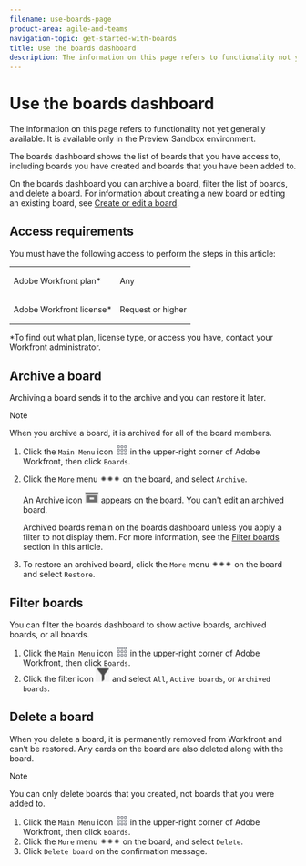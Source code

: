 ```yaml
---
filename: use-boards-page
product-area: agile-and-teams
navigation-topic: get-started-with-boards
title: Use the boards dashboard
description: The information on this page refers to functionality not yet generally available. It is available only in the Preview Sandbox environment.
---
```


# Use the boards dashboard

The information on this page refers to functionality not yet generally available. It is available only in the Preview Sandbox environment.

The boards dashboard shows the list of boards that you have access to, including boards you have created and boards that you have been added to.

On the boards dashboard you can archive a board, filter the list of boards, and delete a board. For information about creating a new board or editing an existing board, see [Create or edit a board](../../agile/get-started-with-boards/create-edit-board.md).

## Access requirements

You must have the following access to perform the steps in this article:

<table cellspacing="0"> 
 <col> 
 <col> 
 <tbody> 
  <tr> 
   <td role="rowheader">Adobe Workfront plan*</td> 
   <td> <p>Any</p> </td> 
  </tr> 
  <tr> 
   <td role="rowheader">Adobe Workfront license*</td> 
   <td> <p>Request or higher</p> </td> 
  </tr> 
 </tbody> 
</table>

&#42;To find out what plan, license type, or access you have, contact your Workfront administrator.

## Archive a board

Archiving a board sends it to the archive and you can restore it later.

>[!NOTE]
>
>When you archive a board, it is archived for all of the board members.

1. Click the `Main Menu` icon ![](assets/main-menu-icon.png) in the upper-right corner of Adobe Workfront, then click `Boards`.
1. Click the `More` menu ![More menu](assets/more-icon-spectrum.png) on the board, and select `Archive`.

   An Archive icon ![Archive](assets/archive-icon-spectrum-25x20.png) appears on the board. You can't edit an archived board.

   Archived boards remain on the boards dashboard unless you apply a filter to not display them. For more information, see the [Filter boards](#filter) section in this article.

1. To restore an archived board, click the `More` menu ![More menu icon](assets/more-icon-spectrum.png) on the board and select `Restore`.

## Filter boards

You can filter the boards dashboard to show active boards, archived boards, or all boards.

1. Click the `Main Menu` icon ![](assets/main-menu-icon.png) in the upper-right corner of Adobe Workfront, then click `Boards`.
1. Click the filter icon ![Filter](assets/filter-icon-spectrum-25x25.png) and select `All`, `Active boards`, or `Archived boards`.

## Delete a board

When you delete a board, it is permanently removed from Workfront and can’t be restored. Any cards on the board are also deleted along with the board.

>[!NOTE]
>
>You can only delete boards that you created, not boards that you were added to.

1. Click the `Main Menu` icon ![](assets/main-menu-icon.png) in the upper-right corner of Adobe Workfront, then click `Boards`.
1. Click the `More` menu ![More menu](assets/more-icon-spectrum.png) on the board, and select `Delete`.
1. Click `Delete board` on the confirmation message.

